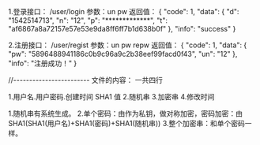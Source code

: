 1.登录接口：
/user/login
参数：un pw
返回值：
{
    "code": 1,
    "data": {
        "d": "1542514713",
        "n": "12",
        "p": "*************",
        "t": "af6867a8a72157e57e53e9da8ff6ff7b1d638b0f"
    },
    "info": "success"
}

2.注册接口：
/user/regist
参数：un pw  repw
返回值：
{
    "code": 1,
    "data": {
        "pw": "5896488941186c0b9c96a9c2b38eef99facd0f43",
        "un": "12"
    },
    "info": "注册成功！"
}





//------------------------
文件的内容：
一共四行

1.用户名.用户密码.创建时间 SHA1 值
2.随机串
3.加密串
4.修改时间

1.随机串有系统生成。
2.单个密码：由作为私钥，做对称加密，密码加密：由SHA1(SHA1(用户名)+SHA1(密码)+SHA1(随机串))
3.整个加密串：和单个密码一样。
